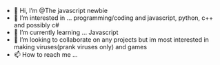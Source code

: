 - 👋 Hi, I’m @The javascript newbie
- 👀 I’m interested in ... programming/coding and javascript, python, c++ and possibly c#
- 🌱 I’m currently learning ... Javascript
- 💞️ I’m looking to collaborate on any projects but im most interested in making viruses(prank viruses only) and games
- 📫 How to reach me ...

<!---
Thejavascriptnewbie/Thejavascriptnewbie is a ✨ special ✨ repository because its `README.md` (this file) appears on your GitHub profile.
You can click the Preview link to take a look at your changes.
--->
